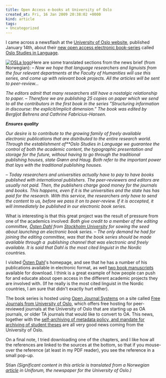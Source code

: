```yaml
---
title: Open Access e-books at University of Oslo
created_at: Fri, 16 Jan 2009 20:38:02 +0000
kind: article
tags:
- Uncategorized
---
```


I came across a newsflash at the [University of Oslo
website](http://www.uio.no), published January 14th, about their [new
open access electronic
book-series](http://www.uniforum.uio.no/nyheter/2009/01/lanserer-elektronisk-bokserie.html)
called [Oslo Studies in
Language](https://www.journals.uio.no/index.php/osla/issue/current).

[![](http://lh4.ggpht.com/_0zhFe8pB7to/SXDqnyQISAI/AAAAAAAADOI/LA2g1vd2Fm4/None.jpg "OSLa logo")](https://www.journals.uio.no/index.php/osla/issue/current)Here
are some translated sections from the news brief (from Norwegian): *–
Now we hope that language researchers and lignuists from the four
relevant departments at the Faculty of Humanities will use this series,
and come up with relevant book projects. All the articles will be sent
to peer-review...*

*The editors admit that many researchers still have a nostalgic
relationship to paper. – Therefore we are publishing 25 copies on paper
which we send to all the contributors in the first book in the series
"Structuring information in discourse: the explicit/implicit dimension.”
The book was edited by Bergljot Behrens and Cathrine Fabricius-Hansen.*

***Ensures quality***

*Our desire is to contribute to the growing family of freely available
electronic publications that are distributed to the entire research
world. Through the establishment of**Oslo Studies in Language we
guarantee the control of both the academic content, the typographic
presentation and storage for the future, without having to go through
the traditional publishing houses, state Grønn and Haug. Both refer to
the important power that lays with the traditional publishing houses.*

*– Today researchers and universities actually have to pay to have books
published with international publishers. The peer-reviewers and editors
are usually not paid. Then, the publishers charge good money for the
journals and books. This happens, even if it is the universities and the
state has has paid for the research. With this service, the researchers
only have to send the content to us, before we pass it on to
peer-review. If it is accepted, it will immediately be published in our
electronic book series.*

What is interesting is that this great project was the result of
pressure from one of the academics involved: *Both give credit to a
member of the editing committee, [Östen
Dahl](http://www.ling.su.se/staff/oesten/index.htm) from [Stockholm
University](http://www.su.se) for sowing the seed about launching an
electronic book series. – The only demand he had for joining the editing
committee, was that the book series should be made available through a 
publishing channel that was electronic and freely available. It is said
that Dahl is the most cited linguist in the Nordic countries.*

I visited [Östen Dahl](http://www.ling.su.se/staff/oesten/index.htm)'s
homepage, and see that he has a number of his publications available in
electronic format, as well [two book
manuscripts](http://www.ling.su.se/staff/oesten/downloadable.htm)
available for download. I think is a great example of how people can
push for and educate about open access in the different academic
projects they are involved with. (If he really is the most cited
linguist in the Nordic countries, I am sure that didn't exactly hurt
either).

The book series is hosted using [Open Journal
Systems](http://pkp.sfu.ca/?q=ojs) on a site called [Free Journals from
University of Oslo](https://www.journals.uio.no/), which offers free
hosting for peer-reviewed journals at the University of Oslo that are
starting up as OA journals, or older TA journals that would like to
convert to OA. This news, together with the [self-archiving of metadata
policy, and mandate for archiving of student
theses](http://www.earlham.edu/~peters/fos/2006/03/oslo-self-archiving-policy.html)
are all very good news coming from the University of Oslo.

On a final note, I tried downloading one of the chapters, and I like how
all the references are linked to the sources at the bottom, so that if
you mouse-over the reference (at least in my PDF reader), you see the
reference in a small pop-up.

Stian *(Significant content in this article is translated from a
Norwegian
[article](http://www.uniforum.uio.no/nyheter/2009/01/lanserer-elektronisk-bokserie.html)
in Uniforum, the newspaper for the University of Oslo.)*
